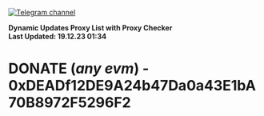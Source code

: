 [![Telegram channel](https://img.shields.io/endpoint?url=https://runkit.io/damiankrawczyk/telegram-badge/branches/master?url=https://t.me/n4z4v0d)](https://t.me/n4z4v0d) 

**Dynamic Updates Proxy List with Proxy Checker**  
**Last Updated: 19.12.23 01:34**

# DONATE (_any evm_) - 0xDEADf12DE9A24b47Da0a43E1bA70B8972F5296F2
